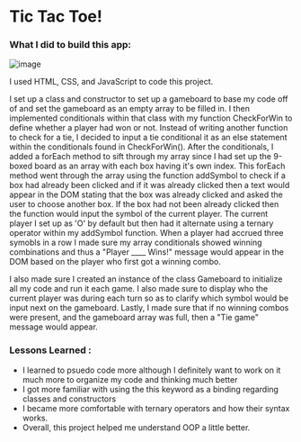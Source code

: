 # Tic Tac Toe!

### What I did to build this app:
![image](https://github.com/fjh321/Tic-Tac-Toe-FJH/assets/64885403/087197f7-663e-4a7f-8435-34a2d6c3719d)

I used HTML, CSS, and JavaScript to code this project.

I set up a class and constructor to set up a gameboard to base my code off of and set the gameboard as an empty array to be filled in. I then implemented conditionals within that class with my function CheckForWin to define whether a player had won or not. Instead of writing another function to check for a tie, I decided to input a tie conditional it as an else statement within the conditionals found in CheckForWin(). After the conditionals, I added a forEach method to sift through my array since I had set up the 9-boxed board as an array with each box having it's own index. This forEach method went through the array using the function addSymbol to check if a box had already been clicked and if it was already clicked then a text would appear in the DOM stating that the box was already clicked and asked the user to choose another box. If the box had not been already clicked then the function would input the symbol of the current player. The current player I set up as 'O' by default but then had it alternate using a ternary operator within my addSymbol function. When a player had accrued three symobls in a row I made sure my array conditionals showed winning combinations and thus a "Player ____ Wins!" message would appear in the DOM based on the player who first got a winning combo.

I also made sure I created an instance of the class Gameboard to initialize all my code and run it each game. I also made sure to display who the current player was during each turn so as to clarify which symbol would be input next on the gameboard. Lastly, I made sure that if no winning combos were present, and the gameboard array was full, then a "Tie game" message would appear. 


### Lessons Learned :

- I learned to psuedo code more although I definitely want to work on it much more to organize my code and thinking much better
- I got more familiar with using the this keyword as a binding regarding classes and constructors
- I became more comfortable with ternary operators and how their syntax works.
- Overall, this project helped me understand OOP a little better. 



